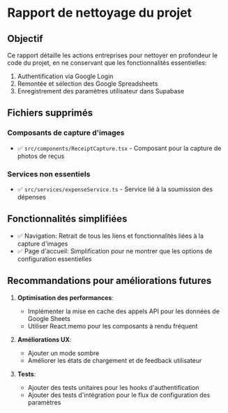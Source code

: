 
# Rapport de nettoyage du projet

## Objectif
Ce rapport détaille les actions entreprises pour nettoyer en profondeur le code du projet, en ne conservant que les fonctionnalités essentielles:
1. Authentification via Google Login
2. Remontée et sélection des Google Spreadsheets
3. Enregistrement des paramètres utilisateur dans Supabase

## Fichiers supprimés

### Composants de capture d'images
- ✅ `src/components/ReceiptCapture.tsx` - Composant pour la capture de photos de reçus

### Services non essentiels
- ✅ `src/services/expenseService.ts` - Service lié à la soumission des dépenses

## Fonctionnalités simplifiées
- ✅ Navigation: Retrait de tous les liens et fonctionnalités liées à la capture d'images
- ✅ Page d'accueil: Simplification pour ne montrer que les options de configuration essentielles

## Recommandations pour améliorations futures
1. **Optimisation des performances**:
   - Implémenter la mise en cache des appels API pour les données de Google Sheets
   - Utiliser React.memo pour les composants à rendu fréquent

2. **Améliorations UX**:
   - Ajouter un mode sombre
   - Améliorer les états de chargement et de feedback utilisateur

3. **Tests**:
   - Ajouter des tests unitaires pour les hooks d'authentification
   - Ajouter des tests d'intégration pour le flux de configuration des paramètres
